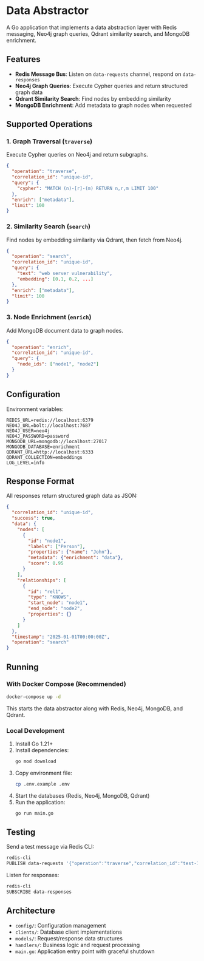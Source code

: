 # Data Abstractor

A Go application that implements a data abstraction layer with Redis messaging, Neo4j graph queries, Qdrant similarity search, and MongoDB enrichment.

## Features

- **Redis Message Bus**: Listen on `data-requests` channel, respond on `data-responses`
- **Neo4j Graph Queries**: Execute Cypher queries and return structured graph data
- **Qdrant Similarity Search**: Find nodes by embedding similarity
- **MongoDB Enrichment**: Add metadata to graph nodes when requested

## Supported Operations

### 1. Graph Traversal (`traverse`)
Execute Cypher queries on Neo4j and return subgraphs.

```json
{
  "operation": "traverse",
  "correlation_id": "unique-id",
  "query": {
    "cypher": "MATCH (n)-[r]-(m) RETURN n,r,m LIMIT 100"
  },
  "enrich": ["metadata"],
  "limit": 100
}
```

### 2. Similarity Search (`search`)
Find nodes by embedding similarity via Qdrant, then fetch from Neo4j.

```json
{
  "operation": "search", 
  "correlation_id": "unique-id",
  "query": {
    "text": "web server vulnerability",
    "embedding": [0.1, 0.2, ...]
  },
  "enrich": ["metadata"],
  "limit": 100
}
```

### 3. Node Enrichment (`enrich`)
Add MongoDB document data to graph nodes.

```json
{
  "operation": "enrich",
  "correlation_id": "unique-id", 
  "query": {
    "node_ids": ["node1", "node2"]
  }
}
```

## Configuration

Environment variables:

```env
REDIS_URL=redis://localhost:6379
NEO4J_URL=bolt://localhost:7687
NEO4J_USER=neo4j
NEO4J_PASSWORD=password
MONGODB_URL=mongodb://localhost:27017
MONGODB_DATABASE=enrichment
QDRANT_URL=http://localhost:6333
QDRANT_COLLECTION=embeddings
LOG_LEVEL=info
```

## Response Format

All responses return structured graph data as JSON:

```json
{
  "correlation_id": "unique-id",
  "success": true,
  "data": {
    "nodes": [
      {
        "id": "node1",
        "labels": ["Person"],
        "properties": {"name": "John"},
        "metadata": {"enrichment": "data"},
        "score": 0.95
      }
    ],
    "relationships": [
      {
        "id": "rel1", 
        "type": "KNOWS",
        "start_node": "node1",
        "end_node": "node2",
        "properties": {}
      }
    ]
  },
  "timestamp": "2025-01-01T00:00:00Z",
  "operation": "search"
}
```

## Running

### With Docker Compose (Recommended)

```bash
docker-compose up -d
```

This starts the data abstractor along with Redis, Neo4j, MongoDB, and Qdrant.

### Local Development

1. Install Go 1.21+
2. Install dependencies:
   ```bash
   go mod download
   ```
3. Copy environment file:
   ```bash
   cp .env.example .env
   ```
4. Start the databases (Redis, Neo4j, MongoDB, Qdrant)
5. Run the application:
   ```bash
   go run main.go
   ```

## Testing

Send a test message via Redis CLI:

```bash
redis-cli
PUBLISH data-requests '{"operation":"traverse","correlation_id":"test-1","query":{"cypher":"MATCH (n) RETURN n LIMIT 5"}}'
```

Listen for responses:
```bash
redis-cli
SUBSCRIBE data-responses
```

## Architecture

- `config/`: Configuration management
- `clients/`: Database client implementations
- `models/`: Request/response data structures  
- `handlers/`: Business logic and request processing
- `main.go`: Application entry point with graceful shutdown